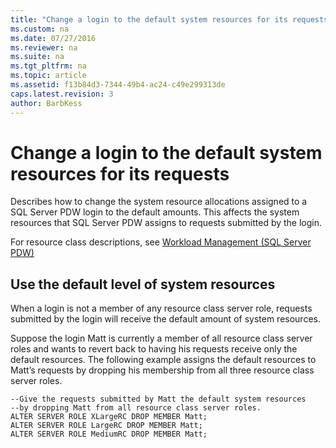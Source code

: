 ```yaml
---
title: "Change a login to the default system resources for its requests"
ms.custom: na
ms.date: 07/27/2016
ms.reviewer: na
ms.suite: na
ms.tgt_pltfrm: na
ms.topic: article
ms.assetid: f13b84d3-7344-49b4-ac24-c49e299313de
caps.latest.revision: 3
author: BarbKess
---
```

# Change a login to the default system resources for its requests
Describes how to change the system resource allocations assigned to a SQL Server PDW login to the default amounts. This affects the system resources that SQL Server PDW assigns to requests submitted by the login.  
  
For resource class descriptions, see [Workload Management &#40;SQL Server PDW&#41;](../sqlpdw/workload-management-sql-server-pdw.md)  
  
## Use the default level of system resources  
When a login is not a member of any resource class server role, requests submitted by the login will receive the default amount of system resources.  
  
Suppose the login Matt is currently a member of all resource class server roles and wants to revert back to having his requests receive only the default resources.  The following example assigns the default resources to Matt’s requests by dropping his membership from all three resource class server roles.  
  
```  
--Give the requests submitted by Matt the default system resources   
--by dropping Matt from all resource class server roles.  
ALTER SERVER ROLE XLargeRC DROP MEMBER Matt;  
ALTER SERVER ROLE LargeRC DROP MEMBER Matt;  
ALTER SERVER ROLE MediumRC DROP MEMBER Matt;  
```  
  
